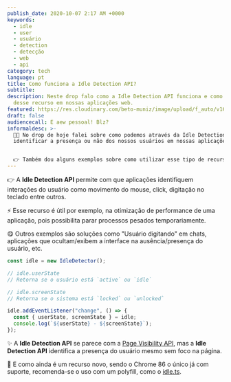 ```yaml
---
publish_date: 2020-10-07 2:17 AM +0000
keywords:
  - idle
  - user
  - usuário
  - detection
  - detecção
  - web
  - api
category: tech
language: pt
title: Como funciona a Idle Detection API?
subtitle:
description: Neste drop falo como a Idle Detection API funciona e como usufruir
  desse recurso em nossas aplicações web.
featured: https://res.cloudinary.com/beto-muniz/image/upload/f_auto/v1601858045/Titulo_Site_1_j6hxtp.jpg
draft: false
audiencecall: E aew pessoal! Blz?
informaldesc: >-
  👨‍💻 No drop de hoje falei sobre como podemos através da Idle Detection API
  identificar a presença ou não dos nossos usuários em nossas aplicações.


  👉 Também dou alguns exemplos sobre como utilizar esse tipo de recurso e muito mais.
---
```


👉 A **Idle Detection API** permite com que aplicações identifiquem interações do usuário como movimento do mouse, click, digitação no teclado entre outros.

⚡️ Esse recurso é útil por exemplo, na otimização de performance de uma aplicação, pois possibilita parar processos pesados temporariamente.

😋 Outros exemplos são soluções como "Usuário digitando" em chats, aplicações que ocultam/exibem a interface na ausência/presença do usuário, etc.

```javascript
const idle = new IdleDetector();

// idle.userState
// Retorna se o usuário está `active` ou `idle`

// idle.screenState
// Retorna se o sistema está `locked` ou `unlocked`

idle.addEventListener("change", () => {
  const { userState, screenState } = idle;
  console.log(`${userState} - ${screenState}`);
});
```

✨ A **Idle Detection API** se parece com a [Page Visibility API](https://developer.mozilla.org/en-US/docs/Web/API/Page_Visibility_API), mas a **Idle Detection API** identifica a presença do usuário mesmo sem foco na página.

🧪 E como ainda é um recurso novo, sendo o Chrome 86 o único já com suporte, recomenda-se o uso com um polyfill, como o [idle.ts](https://github.com/dropbox/idle.ts).
